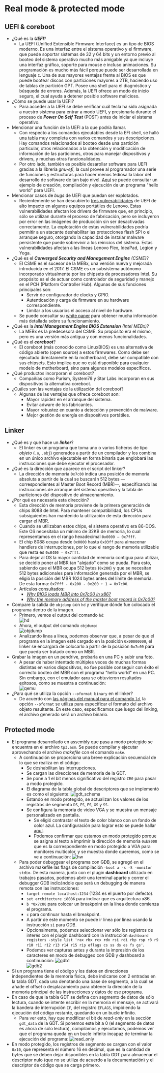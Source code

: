 # Real mode & protected mode

## UEFI & coreboot
- ¿Qué es la ***UEFI***?
    - La UEFI (Unified Extensible Firmware Interface) es un tipo de BIOS moderno. Es una interfaz entre el sistema operativo y el firmware, que puede soportar sistemas de 32 y 64 bits y un entorno previo al booteo del sistema operativo mucho más amigable ya que incluye una interfaz gráfica, soporte para mouse e incluso animaciones. Su programación es mucho más fácil porque puede ser desarrollada en lenguaje `C`. Una de sus mayores ventajas frente al BIOS es que puede bootear discos con particiones mayores a 2TB, haciendo uso de tablas de partición GPT. Posee una shell para el diagnóstico y búsqueda de errores. Además, la UEFI ofrece un modo de inicio seguro, el cual ayuda a detener posible software malicioso.
- ¿Cómo se puede usar la UEFI?
    - Para acceder a la UEFI se debe verificar cuál tecla ha sido asignada a nuestro sistema para entrar a modo UEFI, y presionarla durante el proceso de ***Power On Self Test*** (POST) antes de iniciar el sistema operativo.
- Mencionar una función de la UEFI a la que podría llamar.
    - Con respecto a los comandos ejecutables desde la EFI shell, se halló [una tabla](https://docstore.mik.ua/manuals/hp-ux/en/5991-1247B/ch04s13.html) muy completa con varios comandos y sus descripciones. Hay comandos relacionados al booteo desde una partición particular, otros relacionados a la obtención y modificación de información de las particiones, otros para manejar dispositivos y drivers, y muchas otras funcionalidades.
    - Por otro lado, también es posible desarollar software para UEFI gracias a la librería *gnu-efi*, la cual provee al programador una serie de funciones y estructuras para hacer menos tediosa la labor del desarrollo de software de tan bajo nivel. [Aquí](https://www.rodsbooks.com/efi-programming/hello.html) se puede consultar un ejemplo de creación, compilación y ejecución de un programa "hello world" para UEFI.
- Mencionar casos de *bugs* de UEFI que puedan ser explotados.
    - Recientemente se han descubierto [tres vulnerabilidades](https://blog.root-view.com/bugs-del-firmware-uefi-de-lenovo-afectan-a-millones-de-portatiles/) de UEFI de alto impacto en algunos equipos portátiles de Lenovo. Estas vulnerabilidades afectan los drivers de firmware que, en principio, sólo se utilizan durante el proceso de fabricación, pero se incluyeron por error en las imágenes de producción sin ser desactivadas correctamente. La explotación de estas vulnerabilidades podría permitir a un atacante deshabilitar las protecciones flash SPI o el arranque seguro, otorgando la capacidad de instalar malware persistente que puede sobrevivir a los reinicios del sistema. Estas vulnerabilidades afectan a las líneas Lenovo Flex, IdeaPad, Legion y Yoga.
- ¿Qué es el ***Converged Security and Management Engine*** *(CSME)*?
    - El CSME es el sucesor de la MEBx, una versión nueva y mejorada introducida en el 2017. El CSME es un subsistema autónomo incorporado virtualmente por los chipsets de procesadores Intel. Su propósito es el de actuar como controlador de seguridad y manejo en el PCH (Platform Controller Hub). Algunas de sus funciones principales son:
        - Servir de configurador de clocks y GPIO.
        - Autenticación y carga de firmware en su hardware correspondiente.
        - Limitar a los usuarios el acceso al nivel de hardware.
    - Se puede consultar su [white paper](https://www.intel.com/content/dam/www/public/us/en/security-advisory/documents/intel-csme-security-white-paper.pdf) para obtener mucha información más detallada sobre su funcionamiento.
- ¿Qué es la ***Intel Management Engine BIOS Extension*** *(Intel MEBx)*?
    - La MEBx es la predecesora del CSME. Su propósito era el mismo, pero es una versión más antigua y con menos funcionalidades.
- ¿Qué es el ***coreboot***?
    - El coreboot (más conocido como LinuxBIOS) es una alternativa de código abierto (open source) a estos firmwares. Como debe ser ejecutado directamente en la motherboard, debe ser compatible con sus chipsets. Esto implica que no está disponible para cualquier modelo de motherboard, sino para algunos modelos específicos.
- ¿Qué productos incorporan el coreboot?
    - Compañías como Purism, System76 y Star Labs incorporan en sus dispositivos la alternativa coreboot.
- ¿Cuáles son las ventajas de la utilización del coreboot?
    - Algunas de las ventajas que ofrece coreboot son:
        - Mayor rapidez en el arranque del sistema.
        - Evitar adware de los fabricantes.
        - Mayor robustez en cuanto a detección y prevención de malware.
        - Mejor gestión de energía en dispositivos portátiles.

## Linker
- ¿Qué es y qué hace un ***linker***?
    - El linker es un programa que toma uno o varios ficheros de tipo *objeto* (`.o`, `.obj`) generados a partir de un compilador y los combina en un único archivo ejecutable en forma binaria que englobará las instrucciones que debe ejecutar el procesador.
- ¿Qué es la dirección que aparece en el script del linker?
    - La dirección de memoria `0x7c00` indica una posición de memoria absoluta a partir de la cual se buscarán 512 bytes —correspondientes al Master Boot Record (MBR)—, especificando las instrucciones de arranque del sistema operativo y la tabla de particiones del dispositivo de almacenamiento.
- ¿Por qué es necesaria esta dirección?
    - Esta dirección de memoria proviene de la primera generación de chips 8088 de Intel. Para mantener compatibilidad, los CPUs subsiguientes han mantenido la utilización de esta dirección para cargar el MBR.
    - Cuando se utilizaban estos chips, el sistema operativo era 86-DOS. Este OS necesitaba un mínimo de 32KB de memoria, lo cual representamos en el rango hexadecimal `0x0000 — 0x7fff`.
    - El chip 8088 ocupa desde `0x0000` hasta `0x03ff` para almacenar handlers de interrupciones, por lo que el rango de memoria utilizable que resta es `0x0400 — 0x7fff`.
    - Para dejar al OS la mayor cantidad de memoria contigua para utilizar, se decidió poner al MBR tan "alejado" como se pueda. Para esto, sabiendo que el MBR ocupa 512 bytes (`0x200`) y que se necesitan 512 bytes adicionales para información generada por el MBR, se eligió la posición del MBR 1024 bytes antes del límite de memoria. De esta forma: `0x7fff - 0x200 - 0x200 + 1 = 0x7c00`.
    - Artículos consultados:
        - [*Why BIOS loads MBR into 0x7c00 in x86?*](https://www.glamenv-septzen.net/en/view/6)
        - [*Why the memory address of the master boot record is 0x7c00?*](https://www.programmersought.net/en/article/324458798.html)
- Compare la salida de `objdump` con `hd` y verifique dónde fue colocado el programa dentro de la imagen.
    - Primero, vemos el output del comando `hd`:\
![hd](./hd.png)
    - Ahora, el output del comando `objdump`:\
![objdump](./objdump.png)
    - Analizando línea a línea, podemos observar que, a pesar de que el programa en la imagen esté cargado en la posición `0x00000000`, el linker se encargará de colocarlo a partir de la posición `0x7c00` para que pueda ser tratado como un MBR.
- Grabar la imagen en un pendrive, probarla en una PC y subir una foto.
    - A pesar de haber intentado múltiples veces de muchas formas distintas en varios dispositivos, no fue posible conseguir con éxito el correcto booteo del MBR con el programa "hello world" en una PC. Sin embargo, con el emulador `qemu` se obtuvieron resultados exitosos, como se muestra a continuación:\
![qemu](./qemu.png)
- ¿Para qué se utiliza la opción `--oformat binary` en el linker?
    - De acuerdo con [las páginas del manual para el comando `ld`](https://linux.die.net/man/1/ld), la opción `--oformat` se utiliza para especificar el formato del archivo objeto resultante. En este caso, especificamos que luego del linking, el archivo generado será un archivo binario.

## Protected mode
- El programa desarrollado en assembly que pasa a modo protegido se encuentra en el archivo `tp3.asm`. Se puede compilar y ejecutar aprovechando el archivo *makefile* con el comando `make`.
    - A continuación se proporciona una breve explicación secuencial de lo que se realiza en el código:
        - Se deshabilitan las interrupciones.
        - Se cargan las direcciones de memoria de la GDT.
        - Se pone a 1 el bit menos significativo del registro `CR0` para pasar a modo protegido.
        - El diagrama de la tabla global de descriptores que se implementó es como el siguiente:
![gdt_schema](./gdt_schema.png)
        - Estando en modo protegido, se actualizan los valores de los registros de segmento `DS`, `ES`, `FS`, `GS` y `SS`.
        - Se configura la memoria de video VGA y se muestra un mensaje personalizado en pantalla.
            - Se eligió contrastar el texto de color blanco con un fondo de color azul. La configuración para lograr esto se puede hallar [aquí](https://wiki.osdev.org/Printing_To_Screen).
            - Podemos confirmar que estamos en modo protegido porque se asigna al texto a imprimir la dirección de memoria `0xb8000` que es la correspondiente en modo protegido a VGA para monitores multicolor, y se muestra donde queremos, como se ve a continuación:
![hw](./hw.png)
    - Para poder debuggear el programa con GDB, se agregó en el archivo makefile las flags de compilación `-boot a -s -S -monitor stdio`. De esta manera, junto con el plugin **dashboard** utilizado en trabajos pasados, podemos abrir una terminal aparte y correr el debugger GDB indicándole que será un debugging de manera remota con las instrucciones:
        - `target remote localhost:1234` (1234 es el puerto por defecto).
        - `set architecture i8086` para indicar que es arquitectura x86.
        - `b *0x7c00` para colocar un breakpoint en la línea donde comienza el programa.
        - `c` para continuar hasta el breakpoint.
        - A partir de este momento se puede ir línea por línea usando la instrucción `si` para GDB.
        - Opcionalmente, podemos seleccionar ver sólo los registros de interés con el plugin dashboard con la instrucción `dashboard registers -style list 'rax rbx rcx rdx rsi rdi rbp rsp r8 r9 r10 r11 r12 r13 r14 r15 rip eflags cs ss ds es fs gs'`.
        - Podemos ver capturas antes y durante la impresión de los caracteres en modo de debuggeo con GDB y dashboard a continuación:
![gdb1](./gdb1.png)\
![gdb2](./gdb2.png)
- Si un programa tiene el código y los datos en direcciones independientes de la
memoria física, debe indicarse con 2 entradas en la tabla GDT, cada una denotando una base de segmento, a la cual se añade el offset o desplazamiento para obtener la dirección de la memoria principal de las instrucciones y datos de ese programa.
- En caso de que la tabla GDT se defina con segmento de datos de sólo lectura, cuando se intente escribir en la memoria el mensaje, se activará la bandera de interrupción `IF`, del registro `EFLAGS`, impidiendo la ejecución del código restante, quedando en un bucle infinito.
    - Para ver esto, hay que modificar el bit de *read-only* en la sección `gdt_data` de la GDT. Si ponemos este bit a 0 (el segmento de datos es ahora de sólo lectura), compilamos y ejecutamos, podemos ver que el programa queda en un bucle infinito incapaz de terminar la ejecución del programa:
![read_only](./read_only.png)
- En modo protegido, los registros de segmento se cargan con el valor `0x10`, que representa el número 16 en decimal, que es la cantidad de bytes que se deben dejar disponibles en la tabla GDT para almacenar el descriptor nulo (que no se utiliza de acuerdo a la documentación) y el descriptor de código que se carga primero.
